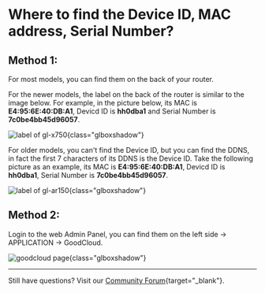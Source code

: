 # Where to find the Device ID, MAC address, Serial Number?

## Method 1:

For most models, you can find them on the back of your router.

For the newer models, the label on the back of the router is similar to the image below. For example, in the picture below, its MAC is **E4:95:6E:40:DB:A1**, Devicd ID is **hh0dba1** and Serial Number is **7c0be4bb45d96057**.

![label of gl-x750](https://static.gl-inet.com/docs/en/4/tutorials/where_to_find_the_device_id_mac_sn/back_label_new.png){class="glboxshadow"}

For older models, you can't find the Device ID, but you can find the DDNS, in fact the first 7 characters of its DDNS is the Device ID. Take the following picture as an example, its MAC is **E4:95:6E:40:DB:A1**, Devicd ID is **hh0dba1**, Serial Number is **7c0be4bb45d96057**.

![label of gl-ar150](https://static.gl-inet.com/docs/en/4/tutorials/where_to_find_the_device_id_mac_sn/back_label_old.png){class="glboxshadow"}

## Method 2:

Login to the web Admin Panel, you can find them on the left side -> APPLICATION -> GoodCloud.

![goodcloud page](https://static.gl-inet.com/docs/en/4/tutorials/where_to_find_the_device_id_mac_sn/goodcloud_page_device_id.png){class="glboxshadow"}

---

Still have questions? Visit our [Community Forum](https://forum.gl-inet.com){target="_blank"}.
